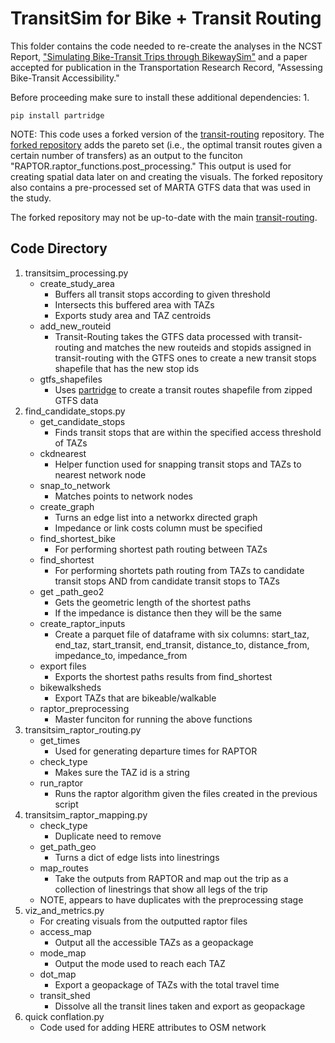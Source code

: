 # TransitSim for Bike + Transit Routing

This folder contains the code needed to re-create the analyses in the NCST Report, ["Simulating Bike-Transit Trips through BikewaySim"](https://ncst.ucdavis.edu/project/simulating-bike-transit-trips-through-bikewaysim-and-transitsim) and a paper accepted for publication in the Transportation Research Record, "Assessing Bike-Transit Accessibility."

Before proceeding make sure to install these additional dependencies:
1. 
```
pip install partridge
```




NOTE: This code uses a forked version of the [transit-routing](https://github.com/transnetlab/transit-routing) repository. The [forked repository](https://github.com/reidx19/transit-routing) adds the pareto set (i.e., the optimal transit routes given a certain number of transfers) as an output to the funciton "RAPTOR.raptor_functions.post_processing." This output is used for creating spatial data later on and creating the visuals. The forked repository also contains a pre-processed set of MARTA GTFS data that was used in the study. 

The forked repository may not be up-to-date with the main [transit-routing](https://github.com/transnetlab/transit-routing).




## Code Directory

1. transitsim_processing.py
    - create_study_area
        - Buffers all transit stops according to given threshold
        - Intersects this buffered area with TAZs
        - Exports study area and TAZ centroids
    - add_new_routeid
        - Transit-Routing takes the GTFS data processed with transit-routing and matches the new routeids and stopids assigned in transit-routing with the GTFS ones to create a new transit stops shapefile that has the new stop ids
    - gtfs_shapefiles
        - Uses [partridge](https://github.com/remix/partridge) to create a transit routes shapefile from zipped GTFS data
1. find_candidate_stops.py
    - get_candidate_stops
        - Finds transit stops that are within the specified access threshold of TAZs
    - ckdnearest
        - Helper function used for snapping transit stops and TAZs to nearest network node
    - snap_to_network
        - Matches points to network nodes
    - create_graph
        - Turns an edge list into a networkx directed graph
        - Impedance or link costs column must be specified
    - find_shortest_bike
        - For performing shortest path routing between TAZs
    - find_shortest
        - For performing shortets path routing from TAZs to candidate transit stops AND from candidate transit stops to TAZs
    - get _path_geo2
        - Gets the geometric length of the shortest paths
        - If the impedance is distance then they will be the same
    - create_raptor_inputs
        - Create a parquet file of dataframe with six columns: start_taz, end_taz, start_transit, end_transit, distance_to, distance_from, impedance_to, impedance_from
    - export files
        - Exports the shortest paths results from find_shortest
    - bikewalksheds
        - Export TAZs that are bikeable/walkable
    - raptor_preprocessing
        - Master funciton for running the above functions
1. transitsim_raptor_routing.py
    - get_times
        - Used for generating departure times for RAPTOR
    - check_type
        - Makes sure the TAZ id is a string
    - run_raptor
        - Runs the raptor algorithm given the files created in the previous script
1. transitsim_raptor_mapping.py
    - check_type
        - Duplicate need to remove
    - get_path_geo
        - Turns a dict of edge lists into linestrings
    - map_routes
        - Take the outputs from RAPTOR and map out the trip as a collection of linestrings that show all legs of the trip
    - NOTE, appears to have duplicates with the preprocessing stage
1. viz_and_metrics.py
    - For creating visuals from the outputted raptor files
    - access_map
        - Output all the accessible TAZs as a geopackage
    - mode_map
        - Output the mode used to reach each TAZ
    - dot_map
        - Export a geopackage of TAZs with the total travel time
    - transit_shed
        - Dissolve all the transit lines taken and export as geopackage
1. quick conflation.py
    - Code used for adding HERE attributes to OSM network